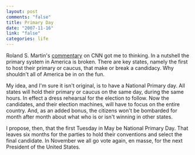 ```yaml
--- 
layout: post
comments: "false"
title: Primary Day
date: "2007-11-16"
link: "false"
categories: life
---
```

Roland S. Martin's <a href="http://www.cnn.com/2007/POLITICS/11/14/roland.martin/index.html" title="A few states shouldn't decide the Presidency">commentary</a> on CNN got me to thinking.  In a nutshell the primary system in America is broken.  There are key states, namely the first to host their primary or caucus, that make or break a candidacy.  Why shouldn't all of America be in on the fun.

My idea, and I'm sure it isn't original, is to have a National Primary day.  All states will hold their primary or caucus on the same day, during the same hours.  In effect a dress rehearsal for the election to follow.  Now the candidates, and their election machines, will have to focus on the entire country.  And, as an added bonus, the citizens won't be bombarded for month after month about what who is or isn't winning in other states.

I propose, then, that the first Tuesday in May be National Primary Day.  That leaves six months for the parties to hold their conventions and select the final candidate.  In November we all go vote again, en masse, for the next President of the United States.
